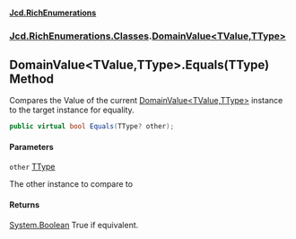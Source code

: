 #### [Jcd.RichEnumerations](index.md 'index')
### [Jcd.RichEnumerations.Classes](Jcd.RichEnumerations.Classes.md 'Jcd.RichEnumerations.Classes').[DomainValue&lt;TValue,TType&gt;](DomainValue_TValue,TType_.md 'Jcd.RichEnumerations.Classes.DomainValue<TValue,TType>')

## DomainValue<TValue,TType>.Equals(TType) Method

Compares the Value of the current [DomainValue&lt;TValue,TType&gt;](DomainValue_TValue,TType_.md 'Jcd.RichEnumerations.Classes.DomainValue<TValue,TType>') instance to the target instance for
equality.

```csharp
public virtual bool Equals(TType? other);
```
#### Parameters

<a name='Jcd.RichEnumerations.Classes.DomainValue_TValue,TType_.Equals(TType).other'></a>

`other` [TType](DomainValue_TValue,TType_.md#Jcd.RichEnumerations.Classes.DomainValue_TValue,TType_.TType 'Jcd.RichEnumerations.Classes.DomainValue<TValue,TType>.TType')

The other instance to compare to

#### Returns
[System.Boolean](https://docs.microsoft.com/en-us/dotnet/api/System.Boolean 'System.Boolean')
True if equivalent.